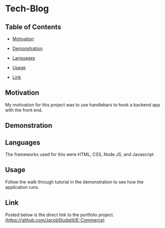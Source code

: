 # Tech-Blog

## Table of Contents
* [Motivation](#Motivation)

* [Demonstration](#Demonstration)

* [Languages](#Languages)

* [Usage](#Usage)

* [Link](#Link)



## Motivation

My motivation for this project was to use handlebars to hook a backend app with the front end.

## Demonstration









## Languages

The frameworks used for this were HTML, CSS, Node.JS, and Javascript

## Usage

Follow the walk through tutorial in the demonstration to see how the application runs.

## Link

Posted below is the direct link to the portfolio project.
[(https://github.com/JacobStudstill/E-Commerce)](https://github.com/JacobStudstill/Tech-Blog/)

